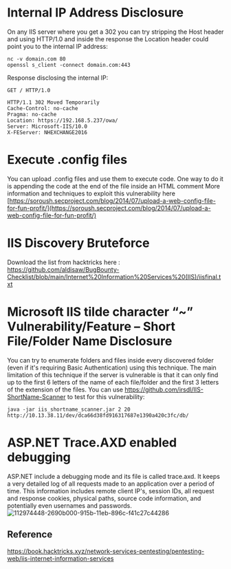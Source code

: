# Internal IP Address Disclosure
On any IIS server where you get a 302 you can try stripping the Host header and using HTTP/1.0 and inside the response the Location header could point you to the internal IP address:
```
nc -v domain.com 80
openssl s_client -connect domain.com:443
```
Response disclosing the internal IP:
```
GET / HTTP/1.0       

HTTP/1.1 302 Moved Temporarily
Cache-Control: no-cache
Pragma: no-cache
Location: https://192.168.5.237/owa/
Server: Microsoft-IIS/10.0
X-FEServer: NHEXCHANGE2016
```
# Execute .config files
You can upload .config files and use them to execute code. One way to do it is appending the code at the end of the file inside an HTML comment
More information and techniques to exploit this vulnerability here [https://soroush.secproject.com/blog/2014/07/upload-a-web-config-file-for-fun-profit/](https://soroush.secproject.com/blog/2014/07/upload-a-web-config-file-for-fun-profit/)

# IIS Discovery Bruteforce
Download the list from hacktricks here : https://github.com/aldisaw/BugBounty-Checklist/blob/main/Internet%20Information%20Services%20(IIS)/iisfinal.txt

# Microsoft IIS tilde character “~” Vulnerability/Feature – Short File/Folder Name Disclosure
You can try to enumerate folders and files inside every discovered folder (even if it's requiring Basic Authentication) using this technique.
The main limitation of this technique if the server is vulnerable is that it can only find up to the first 6 letters of the name of each file/folder and the first 3 letters of the extension of the files.
You can use https://github.com/irsdl/IIS-ShortName-Scanner to test for this vulnerability:
```
java -jar iis_shortname_scanner.jar 2 20 http://10.13.38.11/dev/dca66d38fd916317687e1390a420c3fc/db/
```

# ASP.NET Trace.AXD enabled debugging
ASP.NET include a debugging mode and its file is called trace.axd.
It keeps a very detailed log of all requests made to an application over a period of time.
This information includes remote client IP's, session IDs, all request and response cookies, physical paths, source code information, and potentially even usernames and passwords.
![112974448-2690b000-915b-11eb-896c-f41c27c44286](https://user-images.githubusercontent.com/22369983/215054422-6e02cd8d-a98d-4252-86a6-adda34219e1d.png)


## Reference
https://book.hacktricks.xyz/network-services-pentesting/pentesting-web/iis-internet-information-services
